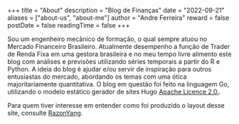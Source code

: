 +++
title = "About"
description = "Blog de Finanças"
date = "2022-09-21"
aliases = ["about-us", "about-me"]
author = "Andre Ferreira"
reward = false
postDate = false
readingTime = false
+++

Sou um engenheiro mecânico de formação, o qual sempre atuou no Mercado Financeiro Brasileiro. Atualmente desempenho a função de Trader de Renda Fixa em uma gestora brasileira e no meu tempo livre alimento este blog com análises e previsões utilizando séries temporais a partir do R e Python. A ideia do blog é ajudar e/ou servir de inspiração para outros entusiastas do mercado, abordando os temas com uma ótica majoritariamente quantitativa. O blog em questão foi feito na linguagem Go, utilizando o modelo estático gerador de sites Hugo [Apache Licence 2.0.](https://github.com/gohugoio/hugo/blob/master/LICENSE).

Para quem tiver interesse em entender como foi produzido o layout desse site, consulte [RazonYang](https://github.com/razonyang/hugo-theme-bootstrap).
